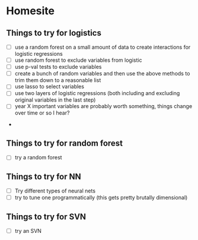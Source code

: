 # Homesite
## Things to try for logistics
- [ ] use a random forest on a small amount of data to create interactions for logistic regressions
- [ ] use random forest to exclude variables from logistic
- [ ] use p-val tests to exclude variables
- [ ] create a bunch of random variables and then use the above methods to trim them down to a reasonable list
- [ ] use lasso to select variables
- [ ] use two layers of logistic regressions (both including and excluding original variables in the last step)
- [ ] year X important variables are probably worth something, things change over time or so I hear?
- 
## Things to try for random forest
- [ ] try a random forest


## Things to try for NN
- [ ] Try different types of neural nets
- [ ] try to tune one programmatically (this gets pretty brutally dimensional)

## Things to try for SVN
- [ ] try an SVN

